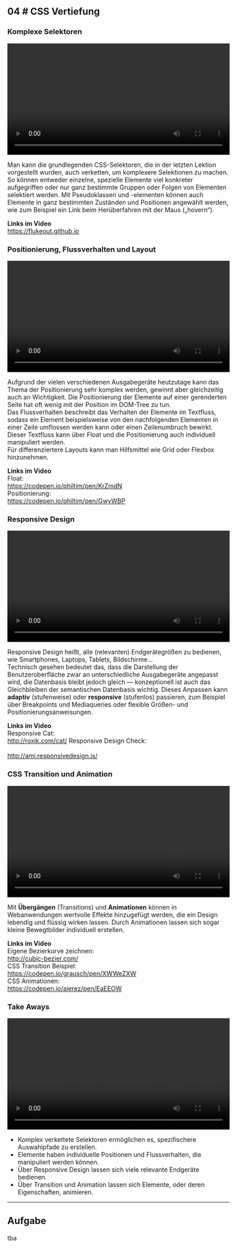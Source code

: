 ## **04 _#_** CSS Vertiefung

### Komplexe Selektoren
<video controls width="100%"> 
    <source src="https://lehre.gabriel-rausch.de/HFU/EIA1_SoSe20/L04/01_CSS_Komplexe_Selektoren.mp4" type="video/mp4"> 
    <a href="https://lehre.gabriel-rausch.de/HFU/EIA1_SoSe20/L04/01_CSS_Komplexe_Selektoren.mp4">Zum Video</a>
</video>

Man kann die grundlegenden CSS-Selektoren, die in der letzten Lektion vorgestellt wurden, auch verketten, um komplexere Selektionen zu machen. So können entweder einzelne, spezielle Elemente viel konkreter aufgegriffen oder nur ganz bestimmte Gruppen oder Folgen von Elementen selektiert werden. Mit Pseudoklassen und -elementen können auch Elemente in ganz bestimmten Zuständen und Positionen angewählt werden, wie zum Beispiel ein Link beim Herüberfahren mit der Maus („hovern“).

<b>Links im Video</b><br>
<a href="https://flukeout.github.io">https://flukeout.github.io</a>

### Positionierung, Flussverhalten und Layout
<video controls width="100%"> 
    <source src="https://lehre.gabriel-rausch.de/HFU/EIA1_SoSe20/L04/02_CSS_Flussverhalten_Positionierung.mp4" type="video/mp4"> 
    <a href="https://lehre.gabriel-rausch.de/HFU/EIA1_SoSe20/L04/02_CSS_Flussverhalten_Positionierung.mp4">Zum Video</a>
</video>

Aufgrund der vielen verschiedenen Ausgabegeräte heutzutage kann das Thema der Positionierung sehr komplex werden, gewinnt aber gleichzeitig auch an Wichtigkeit. 
Die Positionierung der Elemente auf einer gerenderten Seite hat oft wenig mit der Position im DOM-Tree zu tun.<br>
Das Flussverhalten beschreibt das Verhalten der Elemente im Textfluss, sodass ein Element beispielsweise von den nachfolgenden Elementen in einer Zeile umflossen werden kann oder einen Zeilenumbruch bewirkt. Dieser Textfluss kann über Float und die Positionierung auch individuell manipuliert werden.<br>
Für differenziertere Layouts kann man Hilfsmittel wie Grid oder Flexbox hinzunehmen.

<b>Links im Video</b><br>
Float:<br>
<a href="https://codepen.io/philtim/pen/KrZmdN">https://codepen.io/philtim/pen/KrZmdN</a><br>
Positionierung:<br>
<a href="https://codepen.io/philtim/pen/GwyWBP">https://codepen.io/philtim/pen/GwyWBP</a>

### Responsive Design
<video controls width="100%"> 
    <source src="https://lehre.gabriel-rausch.de/HFU/EIA1_SoSe20/L04/03_Responsive_Design.mp4" type="video/mp4"> 
    <a href="https://lehre.gabriel-rausch.de/HFU/EIA1_SoSe20/L04/03_Responsive_Design.mp4">Zum Video</a>
</video>

Responsive Design heißt, alle (relevanten) Endgerätegrößen zu bedienen, wie Smartphones, Laptops, Tablets, Bildschirme…<br>
Technisch gesehen bedeutet das, dass die Darstellung der Benutzeroberfläche zwar an unterschiedliche Ausgabegeräte angepasst wird, die Datenbasis bleibt jedoch gleich — konzeptionell ist auch das Gleichbleiben der semantischen Datenbasis wichtig. Dieses Anpassen kann <b>adaptiv</b> (stufenweise) oder <b>responsive</b> (stufenlos) passieren, zum Beispiel über Breakpoints und Mediaqueries oder flexible Größen- und Positionierungsanweisungen.

<b>Links im Video</b><br>
Responsive Cat:<br>
<a href="http://roxik.com/cat/">http://roxik.com/cat/</a>
Responsive Design Check:<br><br>
<a href="http://ami.responsivedesign.is/">http://ami.responsivedesign.is/</a>

### CSS Transition und Animation
<video controls width="100%"> 
    <source src="https://lehre.gabriel-rausch.de/HFU/EIA1_SoSe20/L04/04_CSS_Transition_und_Animation.mp4" type="video/mp4"> 
    <a href="https://lehre.gabriel-rausch.de/HFU/EIA1_SoSe20/L04/04_CSS_Transition_und_Animation.mp4">Zum Video</a>
</video>

Mit <b>Übergängen</b> (Transitions) und <b>Animationen</b> können in Webanwendungen wertvolle Effekte hinzugefügt werden, die ein Design lebendig und flüssig wirken lassen. Durch Animationen lassen sich sogar kleine Bewegtbilder individuell erstellen.

<b>Links im Video</b><br>
Eigene Bezierkurve zeichnen:<br>
<a href="http://cubic-bezier.com/">http://cubic-bezier.com/</a><br>
CSS Transition Beispiel:<br>
<a href="https://codepen.io/grausch/pen/XWWeZXW">https://codepen.io/grausch/pen/XWWeZXW</a><br>
CSS Animationen:<br>
<a href="https://codepen.io/ajerez/pen/EaEEOW">https://codepen.io/ajerez/pen/EaEEOW</a>

### Take Aways
<video controls width="100%"> 
    <source src="https://lehre.gabriel-rausch.de/HFU/EIA1_SoSe20/L04/05_Take_Aways.mp4" type="video/mp4"> 
    <a href="https://lehre.gabriel-rausch.de/HFU/EIA1_SoSe20/L04/05_Take_Aways.mp4">Zum Video</a>
</video>

* Komplex verkettete Selektoren ermöglichen es, spezifischere Auswahlpfade zu erstellen.
* Elemente haben individuelle Positionen und Flussverhalten, die manipuliert werden können.
* Über Responsive Design lassen sich viele relevante Endgeräte bedienen.
* Über Transition und Animation lassen sich Elemente, oder deren Eigenschaften, animieren.

---

## Aufgabe

tba